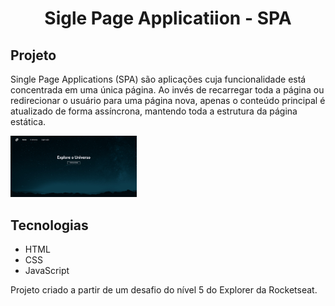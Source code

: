 <h1 align="center"> Sigle Page Applicatiion - SPA </h1>

## Projeto

Single Page Applications (SPA) são aplicações cuja funcionalidade está concentrada em uma única página. Ao invés de recarregar toda a página ou redirecionar o usuário para uma página nova, apenas o conteúdo principal é atualizado de forma assíncrona, mantendo toda a estrutura da página estática.

<p>
  <img src="./assets/capa-github.jpg" width="40%">
</p>


## Tecnologias
- HTML
- CSS
- JavaScript

Projeto criado a partir de um desafio do nível 5 do Explorer da Rocketseat.